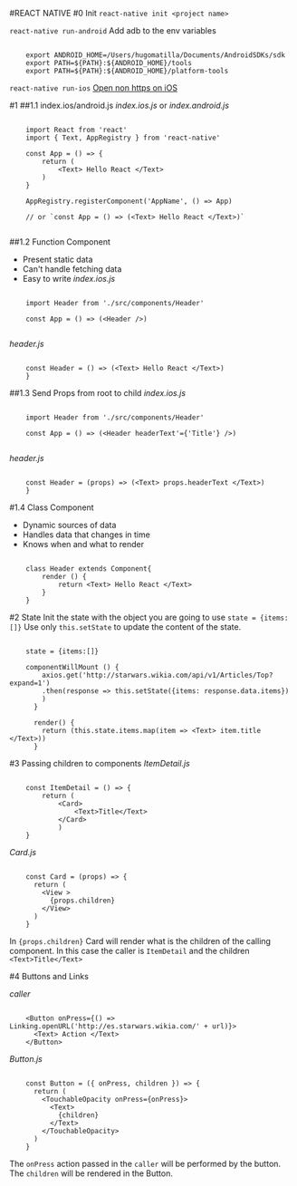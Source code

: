 #REACT NATIVE
#0 Init
`react-native init <project name>`

`react-native run-android`
Add adb to the env variables
```

	export ANDROID_HOME=/Users/hugomatilla/Documents/AndroidSDKs/sdk
	export PATH=${PATH}:${ANDROID_HOME}/tools
	export PATH=${PATH}:${ANDROID_HOME}/platform-tools
````

`react-native run-ios`
[Open non https on iOS](http://blog.bigbinary.com/2016/07/27/open-non-https-sites-in-webview-in-react-native.html)

#1
##1.1 index.ios/android.js
_index.ios.js_ or _index.android.js_
```

	import React from 'react'
	import { Text, AppRegistry } from 'react-native'

	const App = () => { 
		return (
	  		<Text> Hello React </Text>
		)
	}

	AppRegistry.registerComponent('AppName', () => App)

	// or `const App = () => (<Text> Hello React </Text>)`
	
```

##1.2 Function Component
* Present static data
* Can't handle fetching data
* Easy to write
_index.ios.js_
```
	
	import Header from './src/components/Header'

	const App = () => (<Header />)
	
```

_header.js_

```

	const Header = () => (<Text> Hello React </Text>)
	}
```


##1.3 Send Props from root to child
_index.ios.js_
```
	
	import Header from './src/components/Header'

	const App = () => (<Header headerText'={'Title'} />)
	
```

_header.js_

```

	const Header = (props) => (<Text> props.headerText </Text>)
	}
```

#1.4 Class Component
* Dynamic sources of data
* Handles data that changes in time
* Knows when and what to render

```

	class Header extends Component{
		render () {
			return <Text> Hello React </Text>
		}
	}
```

#2 State
Init the state with the object you are going to use `state = {items:[]}`
Use only `this.setState` to update the content of the state.

```
	
	state = {items:[]}

	componentWillMount () {
	    axios.get('http://starwars.wikia.com/api/v1/Articles/Top?expand=1')
	    .then(response => this.setState({items: response.data.items})
	    )
	  }

	  render() {
	  	return (this.state.items.map(item => <Text> item.title </Text>))
	  }
```
#3 Passing children to components
_ItemDetail.js_
```

	const ItemDetail = () => {
		return (
			<Card>
				<Text>Title</Text>
			</Card>
			)
	}

```

_Card.js_
```

	const Card = (props) => {
	  return (
	    <View >
	      {props.children}
	    </View>
	  )
	}
```

In `{props.children}` Card will render what is the children of the calling component. In this case the caller is `ItemDetail` and the children `<Text>Title</Text>`

#4 Buttons and Links

_caller_
```

	<Button onPress={() => Linking.openURL('http://es.starwars.wikia.com/' + url)}>
      <Text> Action </Text>
    </Button>
```

_Button.js_
```

	const Button = ({ onPress, children }) => {
	  return (
	    <TouchableOpacity onPress={onPress}>
	      <Text>
	        {children}
	      </Text>
	    </TouchableOpacity>
	  )
	}
```

The `onPress` action passed in the `caller` will be performed by the button. 
The `children` will be rendered in the Button.